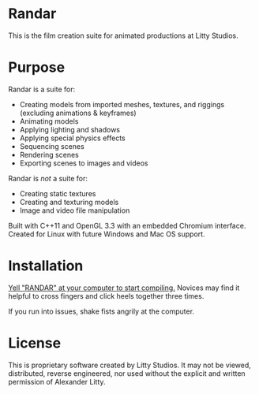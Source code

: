 # Randar
This is the film creation suite for animated productions at Litty Studios.

# Purpose
Randar is a suite for:

* Creating models from imported meshes, textures, and riggings (excluding animations & keyframes)
* Animating models
* Applying lighting and shadows
* Applying special physics effects
* Sequencing scenes
* Rendering scenes
* Exporting scenes to images and videos

Randar is *not* a suite for:

* Creating static textures
* Creating and texturing models
* Image and video file manipulation

Built with C++11 and OpenGL 3.3 with an embedded Chromium interface. Created for Linux with future Windows and Mac OS support.

# Installation
[Yell "RANDAR" at your computer to start compiling.](https://github.com/alexlitty/randar/wiki/Installation) Novices may find it helpful to cross fingers and click heels together three times.

If you run into issues, shake fists angrily at the computer.

# License
This is proprietary software created by Litty Studios. It may not be viewed, distributed, reverse engineered, nor used without the explicit and written permission of Alexander Litty.

